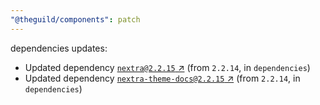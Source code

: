 ```yaml
---
"@theguild/components": patch
---
```

dependencies updates:
  - Updated dependency [`nextra@2.2.15` ↗︎](https://www.npmjs.com/package/nextra/v/2.2.15) (from `2.2.14`, in `dependencies`)
  - Updated dependency [`nextra-theme-docs@2.2.15` ↗︎](https://www.npmjs.com/package/nextra-theme-docs/v/2.2.15) (from `2.2.14`, in `dependencies`)
